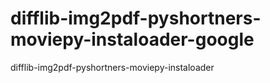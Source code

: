 # difflib-img2pdf-pyshortners-moviepy-instaloader-google
difflib-img2pdf-pyshortners-moviepy-instaloader
